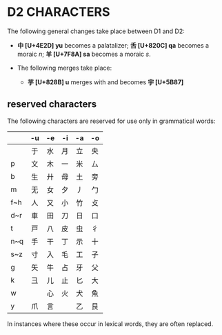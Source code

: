 # D2 CHARACTERS

The following general changes take place between D1 and D2:

*   <b>中 [U+4E2D] yu</b> becomes a palatalizer; <b>舌 [U+820C] qa</b> becomes a moraic <i>n</i>; <b>羊 [U+7F8A] sa</b> becomes a moraic <i>s</i>.

*   The following merges take place:

    * <b>芋 [U+828B] u</b> merges with and becomes <b>宇 [U+5B87]</b>

## reserved characters

The following characters are reserved for use only in grammatical words:

|     |  -u  |  -e  |  -i  |  -a  |  -o  |
| :-- | :--: | :--: | :--: | :--: | :--: |
|     |  于  |  水  |  月  |  立  |  央  |
|  p  |  文  |  木  |  一  |  米  |  厶  |
|  b  |  生  |  廾  |  母  |  土  |  旁  |
|  m  |  无  |  女  |  夕  |  丿  |  勹  |
| f~h |  人  |  又  |  小  |  竹  |  攴  |
| d~r |  車  |  田  |  刀  |  日  |  口  |
|  t  |  戸  |  八  |  皮  |  虫  |  彳  |
| n~q |  手  |  干  |  丁  |  示  |  十  |
| s~z |  寸  |  入  |  毛  |  工  |  子  |
|  g  |  矢  |  牛  |  占  |  牙  |  父  |
|  k  |  彐  |  儿  |  止  |  匕  |  大  |
|  w  |  　  |  心  |  火  |  犬  |  魚  |
|  y  |  爪  |  言  |  　  |  乙  |  艮  |

In instances where these occur in lexical words, they are often replaced.
